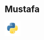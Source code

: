 # Mustafa

<p1>
    <img align="center" 
        src="python.png"
        alt="Python"
        width="50px"
        height="50px">
</p1>
